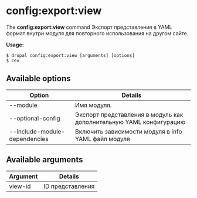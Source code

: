 # config:export:view
The **config:export:view** command Экспорт представления в YAML формат внутри модуля для повторного использования на другом сайте.

**Usage:**
```
$ drupal config:export:view [arguments] [options] 
$ cev  
```

## Available options
Option | Details
-------|-------------
--module | Имя модуля.
--optional-config | Экспорт представления в модуль как дополнительную YAML конфигурацию
--include-module-dependencies | Включить зависимости модуля в info YAML файл модуля

## Available arguments
Argument | Details
---------|-------------
view-id | ID представления
